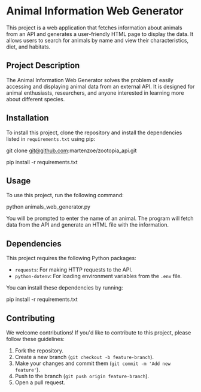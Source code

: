 # Animal Information Web Generator

This project is a web application that fetches information about animals from an API and generates a user-friendly HTML page to display the data. It allows users to search for animals by name and view their characteristics, diet, and habitats.

## Project Description

The Animal Information Web Generator solves the problem of easily accessing and displaying animal data from an external API. It is designed for animal enthusiasts, researchers, and anyone interested in learning more about different species.

## Installation

To install this project, clone the repository and install the dependencies listed in `requirements.txt` using pip:

git clone git@github.com:martenzoe/zootopia_api.git

pip install -r requirements.txt


## Usage

To use this project, run the following command:

python animals_web_generator.py


You will be prompted to enter the name of an animal. The program will fetch data from the API and generate an HTML file with the information.

## Dependencies

This project requires the following Python packages:

- `requests`: For making HTTP requests to the API.
- `python-dotenv`: For loading environment variables from the `.env` file.

You can install these dependencies by running:

pip install -r requirements.txt

## Contributing

We welcome contributions! If you'd like to contribute to this project, please follow these guidelines:

1. Fork the repository.
2. Create a new branch (`git checkout -b feature-branch`).
3. Make your changes and commit them (`git commit -m 'Add new feature'`).
4. Push to the branch (`git push origin feature-branch`).
5. Open a pull request.

